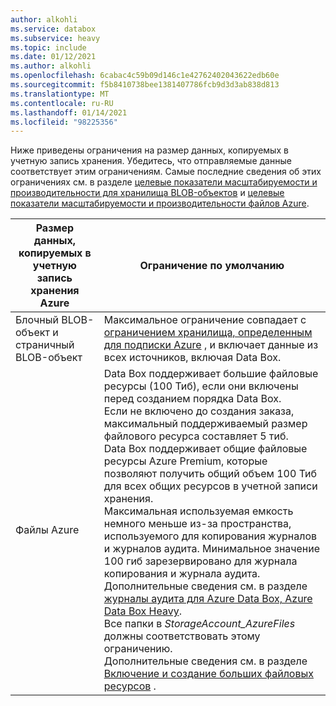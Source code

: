 ```yaml
---
author: alkohli
ms.service: databox
ms.subservice: heavy
ms.topic: include
ms.date: 01/12/2021
ms.author: alkohli
ms.openlocfilehash: 6cabac4c59b09d146c1e42762402043622edb60e
ms.sourcegitcommit: f5b8410738bee1381407786fcb9d3d3ab838d813
ms.translationtype: MT
ms.contentlocale: ru-RU
ms.lasthandoff: 01/14/2021
ms.locfileid: "98225356"
---
```

Ниже приведены ограничения на размер данных, копируемых в учетную запись хранения. Убедитесь, что отправляемые данные соответствует этим ограничениям. Самые последние сведения об этих ограничениях см. в разделе [целевые показатели масштабируемости и производительности для хранилища BLOB-объектов](../articles/storage/blobs/scalability-targets.md) и [целевые показатели масштабируемости и производительности файлов Azure](../articles/storage/files/storage-files-scale-targets.md).

| Размер данных, копируемых в учетную запись хранения Azure                      | Ограничение по умолчанию          |
|---------------------------------------------------------------------|------------------------|
| Блочный BLOB-объект и страничный BLOB-объект                                            | Максимальное ограничение совпадает с [ограничением хранилища, определенным для подписки Azure](../articles/azure-resource-manager/management/azure-subscription-service-limits.md#storage-limits) , и включает данные из всех источников, включая Data Box.   |
| Файлы Azure                                                          | Data Box поддерживает большие файловые ресурсы (100 Тиб), если они включены перед созданием порядка Data Box. <br> Если не включено до создания заказа, максимальный поддерживаемый размер файлового ресурса составляет 5 тиб. <br> Data Box поддерживает общие файловые ресурсы Azure Premium, которые позволяют получить общий объем 100 Тиб для всех общих ресурсов в учетной записи хранения. <br> Максимальная используемая емкость немного меньше из-за пространства, используемого для копирования журналов и журналов аудита. Минимальное значение 100 гиб зарезервировано для журнала копирования и журнала аудита. Дополнительные сведения см. в разделе [журналы аудита для Azure Data Box, Azure Data Box Heavy](../articles/databox/data-box-audit-logs.md). <br> Все папки в *StorageAccount_AzureFiles* должны соответствовать этому ограничению. <br> Дополнительные сведения см. в разделе [Включение и создание больших файловых ресурсов](../articles/storage/files/storage-files-how-to-create-large-file-share.md) .      |

